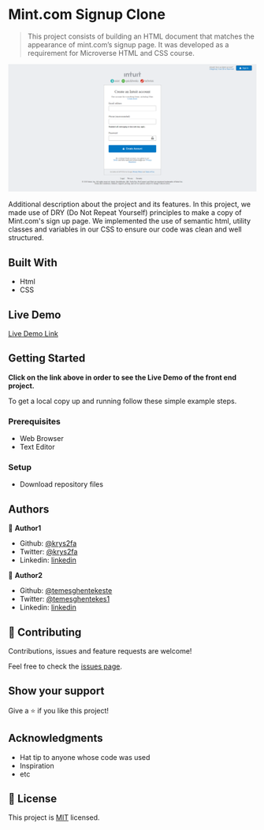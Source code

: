 # Mint.com Signup Clone

> This project consists of building an HTML document that matches the appearance of mint.com’s signup page. It was developed as a requirement for Microverse HTML and CSS course.

![screenshot](./images/app_screenshot.png)

Additional description about the project and its features.
In this project, we made use of DRY (Do Not Repeat Yourself) principles to make a copy of Mint.com's sign up page. We implemented the use of semantic html, utility classes and variables in our CSS to ensure our code was clean and well structured.

## Built With

- Html
- CSS

## Live Demo

[Live Demo Link](https://rawcdn.githack.com/temesghentekeste/mint.com-signup-clone/5a3efc3dcdda4dee436c31871e4474aff5e7b768/index.html)

## Getting Started

**Click on the link above in order to see the Live Demo of the front end project.**

To get a local copy up and running follow these simple example steps.

### Prerequisites

- Web Browser
- Text Editor

### Setup

- Download repository files

## Authors

👤 **Author1**

- Github: [@krys2fa](https://github.com/krys2fa)
- Twitter: [@krys2fa](https://twitter.com/krys2fa)
- Linkedin: [linkedin](https://www.linkedin.com/in/christopher-amanor-81a7b93b/)

👤 **Author2**

- Github: [@temesghentekeste](https://github.com/temesghentekeste)
- Twitter: [@temesghentekes1](https://twitter.com/temesghentekes1)
- Linkedin: [linkedin](https://www.linkedin.com/in/temesghen-tekeste-bahta-8b5243193/)

## 🤝 Contributing

Contributions, issues and feature requests are welcome!

Feel free to check the [issues page](issues/).

## Show your support

Give a ⭐️ if you like this project!

## Acknowledgments

- Hat tip to anyone whose code was used
- Inspiration
- etc

## 📝 License

This project is [MIT](lic.url) licensed.
